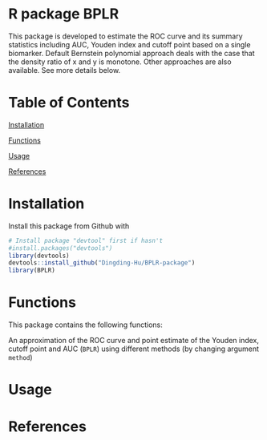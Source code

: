 # R package BPLR
This package is developed to estimate the ROC curve and its summary statistics including AUC, Youden index and cutoff point based on a single biomarker. Default Bernstein polynomial approach deals with the case that the density ratio of x and y is monotone. Other approaches are also available. See more details below.
# Table of Contents
[Installation]

[Functions]

[Usage]

[References]

# Installation

Install this package from Github with

```r
# Install package "devtool" first if hasn't
#install.packages("devtools")
library(devtools)
devtools::install_github("Dingding-Hu/BPLR-package")
library(BPLR)
```


# Functions

This package contains the following functions:

An approximation of the ROC curve and point estimate of the Youden index, cutoff point and AUC (`BPLR`) using different methods (by changing argument `method`)

# Usage

# References



[Installation]: <https://github.com/Dingding-Hu/BPLR-package/blob/main/README.md#installation>
[Functions]: <https://github.com/Dingding-Hu/BPLR-package/blob/main/README.md#functions>
[Usage]: <https://github.com/Dingding-Hu/BPLR-package/blob/main/README.md#usage>
[References]: <https://github.com/Dingding-Hu/BPLR-package/blob/main/README.md#references>
